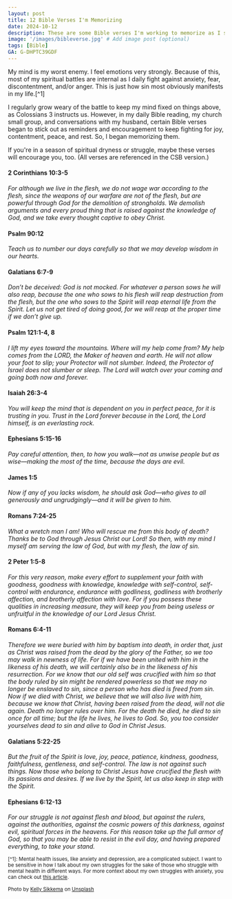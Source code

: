 ```yaml
---
layout: post
title: 12 Bible Verses I'm Memorizing
date: 2024-10-12
description: These are some Bible verses I'm working to memorize as I seek to fix my mind on things above.
image: '/images/bibleverse.jpg' # Add image post (optional)
tags: [Bible]
GA: G-DHPTC39GDF
---
```

My mind is my worst enemy. I feel emotions very strongly. Because of this, most of my spiritual battles are internal as I daily fight against anxiety, fear, discontentment, and/or anger. This is just how sin most obviously manifests in my life.[^1] 

I regularly grow weary of the battle to keep my mind fixed on things above, as Colossians 3 instructs us. However, in my daily Bible reading, my church small group, and conversations with my husband, certain Bible verses began to stick out as reminders and encouragement to keep fighting for joy, contentment, peace, and rest. So, I began memorizing them. 

If you're in a season of spiritual dryness or struggle, maybe these verses will encourage you, too. (All verses are referenced in the CSB version.)

#### 2 Corinthians 10:3-5
*For although we live in the flesh, we do not wage war according to the flesh, since the weapons of our warfare are not of the flesh, but are powerful through God for the demolition of strongholds. We demolish arguments and every proud thing that is raised against the knowledge of God, and we take every thought captive to obey Christ.*

#### Psalm 90:12
*Teach us to number our days carefully so that we may develop wisdom in our hearts.*

#### Galatians 6:7-9
*Don’t be deceived: God is not mocked. For whatever a person sows he will also reap, because the one who sows to his flesh will reap destruction from the flesh, but the one who sows to the Spirit will reap eternal life from the Spirit. Let us not get tired of doing good, for we will reap at the proper time if we don’t give up.*

#### Psalm 121:1-4, 8
*I lift my eyes toward the mountains. Where will my help come from? My help comes from the LORD, the Maker of heaven and earth. He will not allow your foot to slip; your Protector will not slumber. Indeed, the Protector of Israel does not slumber or sleep. The Lord will watch over your coming and going both now and forever.*

#### Isaiah 26:3-4
*You will keep the mind that is dependent on you in perfect peace, for it is trusting in you. Trust in the Lord forever because in the Lord, the Lord himself, is an everlasting rock.*

#### Ephesians 5:15-16
*Pay careful attention, then, to how you walk—not as unwise people but as wise—making the most of the time, because the days are evil.*

#### James 1:5
*Now if any of you lacks wisdom, he should ask God—who gives to all generously and ungrudgingly—and it will be given to him.*

#### Romans 7:24-25
*What a wretch man I am! Who will rescue me from this body of death? Thanks be to God through Jesus Christ our Lord! So then, with my mind I myself am serving the law of God, but with my flesh, the law of sin.*

#### 2 Peter 1:5-8
*For this very reason, make every effort to supplement your faith with goodness, goodness with knowledge, knowledge with self-control, self-control with endurance, endurance with godliness, godliness with brotherly affection, and brotherly affection with love. For if you possess these qualities in increasing measure, they will keep you from being useless or unfruitful in the knowledge of our Lord Jesus Christ.*

#### Romans 6:4-11
*Therefore we were buried with him by baptism into death, in order that, just as Christ was raised from the dead by the glory of the Father, so we too may walk in newness of life. For if we have been united with him in the likeness of his death, we will certainly also be in the likeness of his resurrection. For we know that our old self was crucified with him so that the body ruled by sin might be rendered powerless so that we may no longer be enslaved to sin, since a person who has died is freed from sin. Now if we died with Christ, we believe that we will also live with him, because we know that Christ, having been raised from the dead, will not die again. Death no longer rules over him. For the death he died, he died to sin once for all time; but the life he lives, he lives to God. So, you too consider yourselves dead to sin and alive to God in Christ Jesus.*

#### Galatians 5:22-25
*But the fruit of the Spirit is love, joy, peace, patience, kindness, goodness, faithfulness, gentleness, and self-control. The law is not against such things. Now those who belong to Christ Jesus have crucified the flesh with its passions and desires. If we live by the Spirit, let us also keep in step with the Spirit.*

#### Ephesians 6:12-13
*For our struggle is not against flesh and blood, but against the rulers, against the authorities, against the cosmic powers of this darkness, against evil, spiritual forces in the heavens. For this reason take up the full armor of God, so that you may be able to resist in the evil day, and having prepared everything, to take your stand.*

<sub> [^1]: Mental health issues, like anxiety and depression, are a complicated subject. I want to be sensitive in how I talk about my own struggles for the sake of those who struggle with mental health in different ways. For more context about my own struggles with anxiety, you can check out [this article](https://www.meredithcook.net/climbing-the-slide). </sub>

<sub>Photo by <a href="https://unsplash.com/@kellysikkema?utm_content=creditCopyText&utm_medium=referral&utm_source=unsplash">Kelly Sikkema</a> on <a href="https://unsplash.com/photos/person-writing-on-white-paper-YnRNdB-XTME?utm_content=creditCopyText&utm_medium=referral&utm_source=unsplash">Unsplash</a></sub>
  